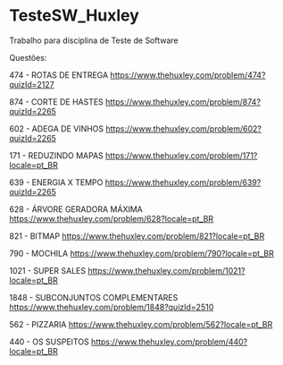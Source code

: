 # TesteSW_Huxley
Trabalho para disciplina de Teste de Software

Questões:

474 - ROTAS DE ENTREGA
https://www.thehuxley.com/problem/474?quizId=2127

874 - CORTE DE HASTES
https://www.thehuxley.com/problem/874?quizId=2265

602 - ADEGA DE VINHOS
https://www.thehuxley.com/problem/602?quizId=2265

171 - REDUZINDO MAPAS
https://www.thehuxley.com/problem/171?locale=pt_BR

639 - ENERGIA X TEMPO
https://www.thehuxley.com/problem/639?quizId=2265

628 - ÁRVORE GERADORA MÁXIMA
https://www.thehuxley.com/problem/628?locale=pt_BR

821 - BITMAP
https://www.thehuxley.com/problem/821?locale=pt_BR

790 - MOCHILA
https://www.thehuxley.com/problem/790?locale=pt_BR

1021 - SUPER SALES
https://www.thehuxley.com/problem/1021?locale=pt_BR

1848 - SUBCONJUNTOS COMPLEMENTARES
https://www.thehuxley.com/problem/1848?quizId=2510

562 - PIZZARIA
https://www.thehuxley.com/problem/562?locale=pt_BR

440 - OS SUSPEITOS
https://www.thehuxley.com/problem/440?locale=pt_BR
